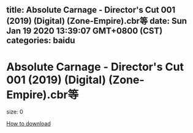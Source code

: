 
title: Absolute Carnage - Director's Cut 001 (2019) (Digital) (Zone-Empire).cbr等
date: Sun Jan 19 2020 13:39:07 GMT+0800 (CST)    
categories: baidu
---

# Absolute Carnage - Director's Cut 001 (2019) (Digital) (Zone-Empire).cbr等
size: 0
 
 

[How to download](https://bpcam.bemobtrk.com/go/2ceec3aa-1ca2-46d6-b9ff-aaa5c184517c?jno=3313)